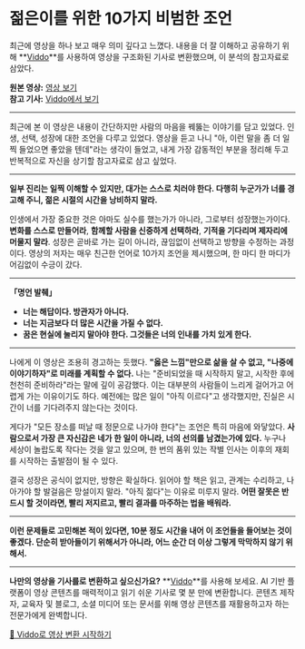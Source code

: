 # 젊은이를 위한 10가지 비범한 조언

최근에 영상을 하나 보고 매우 의미 깊다고 느꼈다. 내용을 더 잘 이해하고 공유하기 위해 **[Viddo](https://viddo.pro/)**를 사용하여 영상을 구조화된 기사로 변환했으며, 이 분석의 참고자료로 삼았다.

**원본 영상:** [영상 보기](https://www.youtube.com/watch?v=qRc_pJKyo_k)  
**참고 기사:** [Viddo에서 보기](https://viddo.pro/zh/video-result/55c71dfb-3e4c-407d-9949-716752ab40b4)

---

최근에 본 이 영상은 내용이 간단하지만 사람의 마음을 꿰뚫는 이야기를 담고 있었다. 인생, 선택, 성장에 대한 조언을 다루고 있었다. 영상을 듣고 나니 "아, 이런 말을 좀 더 일찍 들었으면 좋았을 텐데"라는 생각이 들었고, 내게 가장 감동적인 부분을 정리해 두고 반복적으로 자신을 상기할 참고자료로 삼고 싶었다.

---

**일부 진리는 일찍 이해할 수 있지만, 대가는 스스로 치러야 한다. 다행히 누군가가 너를 경고해 주니, 젊은 시절의 시간을 낭비하지 말라.**

인생에서 가장 중요한 것은 아마도 실수를 했는가가 아니라, 그로부터 성장했는가이다. **변화를 스스로 만들어라**, **함께할 사람을 신중하게 선택하라**, **기적을 기다리며 제자리에 머물지 말라**. 성장은 곧바로 가는 길이 아니라, 끊임없이 선택하고 방향을 수정하는 과정이다. 영상의 저자는 매우 친근한 언어로 10가지 조언을 제시했으며, 한 마디 한 마디가 어김없이 수긍이 갔다.

---

**「명언 발췌」**  
- **너는 해답이다. 방관자가 아니다.**  
- **너는 지금보다 더 많은 시간을 가질 수 없다.**  
- **꿈은 현실에 눌리지 말아야 한다. 그것들은 너의 인내를 가치 있게 한다.**

---

나에게 이 영상은 조용히 경고하는 듯했다. **"옳은 느낌"만으로 삶을 살 수 없고, "나중에 이야기하자"로 미래를 계획할 수 없다.** 나는 "준비되었을 때 시작하지 말고, 시작한 후에 천천히 준비하라"라는 말에 깊이 공감했다. 이는 대부분의 사람들이 느리게 걸어가고 어렵게 가는 이유이기도 하다. 예전에는 많은 일이 "아직 이르다"고 생각했지만, 진실은 시간이 너를 기다려주지 않는다는 것이다.

게다가 "모든 장소를 떠날 때 정문으로 나가야 한다"는 조언은 특히 마음에 와닿았다. **사람으로서 가장 큰 자신감은 네가 한 일이 아니라, 너의 선의를 남겼는가에 있다.** 누구나 세상이 놀랍도록 작다는 것을 알고 있으며, 한 번의 품위 있는 작별 인사는 이후의 재회를 시작하는 출발점이 될 수 있다.

결국 성장은 공식이 없지만, 방향은 확실하다. 읽어야 할 책은 읽고, 관계는 수리하고, 나아가야 할 발걸음은 망설이지 말라. "아직 젊다"는 이유로 미루지 말라. **어떤 잘못은 반드시 할 것이라면, 빨리 저지르고, 빨리 결과를 마주하는 법을 배워라.**

---

**이런 문제들로 고민해본 적이 있다면, 10분 정도 시간을 내어 이 조언들을 들어보는 것이 좋겠다. 단순히 받아들이기 위해서가 아니라, 어느 순간 더 이상 그렇게 막막하지 않기 위해서.**

---

**나만의 영상을 기사를로 변환하고 싶으신가요?** **[Viddo](https://viddo.pro/)**를 사용해 보세요. AI 기반 플랫폼이 영상 콘텐츠를 매력적이고 읽기 쉬운 기사로 몇 분 만에 변환합니다. 콘텐츠 제작자, 교육자 및 블로그, 소셜 미디어 또는 문서를 위해 영상 콘텐츠를 재활용하고자 하는 전문가에게 완벽합니다.

[🚀 Viddo로 영상 변환 시작하기](https://viddo.pro/)